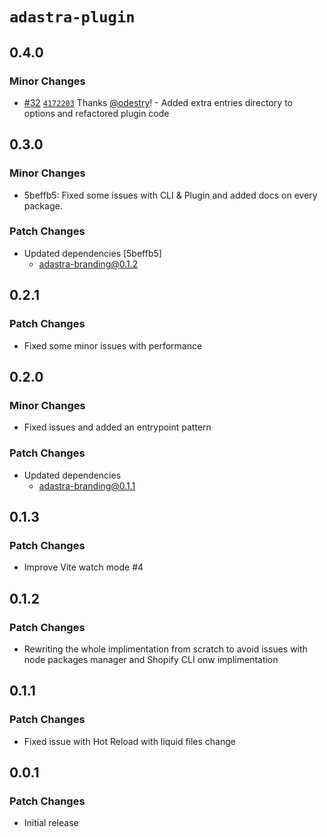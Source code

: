 # `adastra-plugin`

## 0.4.0

### Minor Changes

- [#32](https://github.com/odestry/adastra/pull/32) [`4172203`](https://github.com/odestry/adastra/commit/41722039295d2166f95f00a604266604010a92e6) Thanks [@odestry](https://github.com/odestry)! - Added extra entries directory to options and refactored plugin code

## 0.3.0

### Minor Changes

- 5beffb5: Fixed some issues with CLI & Plugin and added docs on every package.

### Patch Changes

- Updated dependencies [5beffb5]
  - adastra-branding@0.1.2

## 0.2.1

### Patch Changes

- Fixed some minor issues with performance

## 0.2.0

### Minor Changes

- Fixed issues and added an entrypoint pattern

### Patch Changes

- Updated dependencies
  - adastra-branding@0.1.1

## 0.1.3

### Patch Changes

- Improve Vite watch mode #4

## 0.1.2

### Patch Changes

- Rewriting the whole implimentation from scratch to avoid issues with node packages manager and Shopify CLI onw implimentation

## 0.1.1

### Patch Changes

- Fixed issue with Hot Reload with liquid files change

## 0.0.1

### Patch Changes

- Initial release
